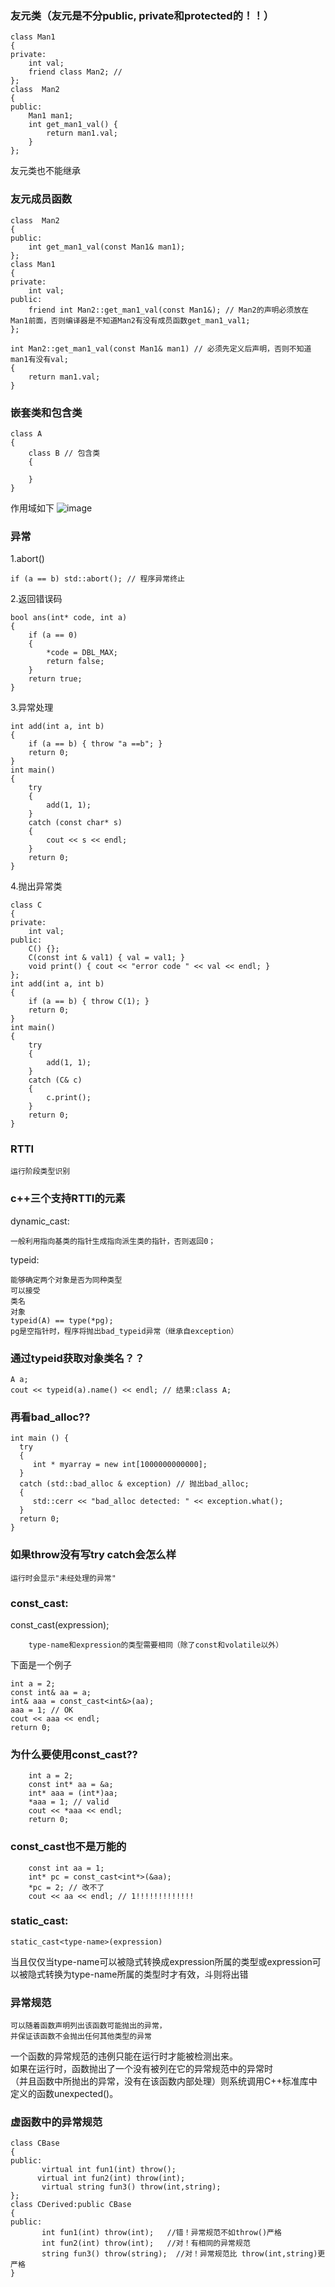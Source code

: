 ### 友元类（友元是不分public, private和protected的！！）
```
class Man1
{
private:
	int val;
	friend class Man2; //
};
class  Man2
{
public:
	Man1 man1;
	int get_man1_val() {
		return man1.val;
	}
};
```
友元类也不能继承

### 友元成员函数
```
class  Man2
{
public:
	int get_man1_val(const Man1& man1);
};
class Man1
{
private:
	int val;
public:
	friend int Man2::get_man1_val(const Man1&); // Man2的声明必须放在Man1前面，否则编译器是不知道Man2有没有成员函数get_man1_val1;
};

int Man2::get_man1_val(const Man1& man1) // 必须先定义后声明，否则不知道man1有没有val;
{
	return man1.val;
}
```

### 嵌套类和包含类
```
class A 
{
    class B // 包含类  
    {

    }
}
```
作用域如下
![image](https://github.com/qianyuqiao/Cplusplus/blob/master/C%2B%2Bprimerplus/img/123.PNG)

### 异常
1.abort()
```
if (a == b) std::abort(); // 程序异常终止
```
2.返回错误码
```
bool ans(int* code, int a)
{
	if (a == 0)
	{
		*code = DBL_MAX;
		return false;
	}
	return true;
}
```
3.异常处理
```
int add(int a, int b)
{
	if (a == b) { throw "a ==b"; }
	return 0;
}
int main()
{
	try
	{
		add(1, 1);
	}
	catch (const char* s)
	{
		cout << s << endl;
	}
	return 0;
}
```
4.抛出异常类
```
class C
{
private:
	int val;
public:
	C() {};
	C(const int & val1) { val = val1; }
	void print() { cout << "error code " << val << endl; }
};
int add(int a, int b)
{
	if (a == b) { throw C(1); }
	return 0;
}
int main()
{
	try
	{
		add(1, 1);
	}
	catch (C& c)
	{
		c.print();
	}
	return 0;
}
```

### RTTI
```
运行阶段类型识别
```

### c++三个支持RTTI的元素
dynamic_cast:
```
一般利用指向基类的指针生成指向派生类的指针，否则返回0；
```
typeid:
```
能够确定两个对象是否为同种类型
可以接受
类名
对象
typeid(A) == type(*pg);
pg是空指针时，程序将抛出bad_typeid异常（继承自exception）
```

### 通过typeid获取对象类名？？
```
A a;
cout << typeid(a).name() << endl; // 结果:class A;
```

### 再看bad_alloc??
```
int main () { 
  try
  { 
     int * myarray = new int[1000000000000]; 
  } 
  catch (std::bad_alloc & exception) // 抛出bad_alloc;
  { 
     std::cerr << "bad_alloc detected: " << exception.what(); 
  } 
  return 0; 
} 
```

### 如果throw没有写try catch会怎么样
```
运行时会显示"未经处理的异常"
```

### const_cast:
const_cast<type-name>(expression);
```
	type-name和expression的类型需要相同（除了const和volatile以外）
```
下面是一个例子
```
int a = 2;
const int& aa = a;
int& aaa = const_cast<int&>(aa);
aaa = 1; // OK
cout << aaa << endl;
return 0;
```
	
### 为什么要使用const_cast??
```
	int a = 2;
	const int* aa = &a;
	int* aaa = (int*)aa;
	*aaa = 1; // valid
	cout << *aaa << endl;
	return 0;
```

### const_cast也不是万能的
```
	const int aa = 1;
	int* pc = const_cast<int*>(&aa);
	*pc = 2; // 改不了
	cout << aa << endl; // 1!!!!!!!!!!!!!
```

### static_cast:
```
static_cast<type-name>(expression)
```
当且仅仅当type-name可以被隐式转换成expression所属的类型或expression可以被隐式转换为type-name所属的类型时才有效，斗则将出错

### 异常规范
```
可以随着函数声明列出该函数可能抛出的异常，
并保证该函数不会抛出任何其他类型的异常
```
一个函数的异常规范的违例只能在运行时才能被检测出来。<br>
如果在运行时，函数抛出了一个没有被列在它的异常规范中的异常时<br>
（并且函数中所抛出的异常，没有在该函数内部处理）则系统调用C++标准库中定义的函数unexpected()。<br>

### 虚函数中的异常规范
```
class CBase
{
public:
       virtual int fun1(int) throw();
      virtual int fun2(int) throw(int);
       virtual string fun3() throw(int,string);
};
class CDerived:public CBase
{
public:
       int fun1(int) throw(int);   //错！异常规范不如throw()严格
       int fun2(int) throw(int);   //对！有相同的异常规范
       string fun3() throw(string);  //对！异常规范比 throw(int,string)更严格
}
```
